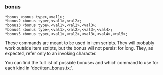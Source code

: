 ### bonus
```
*bonus <bonus type>,<val1>;
*bonus2 <bonus type>,<val1>,<val2>;
*bonus3 <bonus type>,<val1>,<val2>,<val3>;
*bonus4 <bonus type>,<val1>,<val2>,<val3>,<val4>;
*bonus5 <bonus type>,<val1>,<val2>,<val3>,<val4>,<val5>;
```

These commands are meant to be used in item scripts. They will probably work
outside item scripts, but the bonus will not persist for long. They, as
expected, refer only to an invoking character.

You can find the full list of possible bonuses and which command to use for each
kind in 'doc/item_bonus.txt'.
